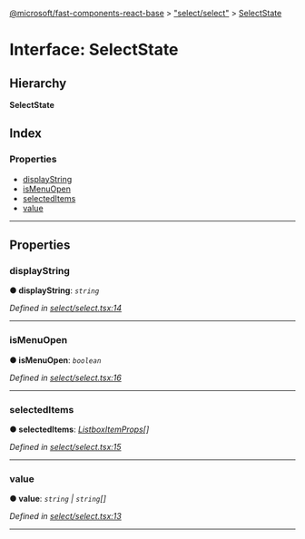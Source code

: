[@microsoft/fast-components-react-base](../README.md) > ["select/select"](../modules/_select_select_.md) > [SelectState](../interfaces/_select_select_.selectstate.md)

# Interface: SelectState

## Hierarchy

**SelectState**

## Index

### Properties

* [displayString](_select_select_.selectstate.md#displaystring)
* [isMenuOpen](_select_select_.selectstate.md#ismenuopen)
* [selectedItems](_select_select_.selectstate.md#selecteditems)
* [value](_select_select_.selectstate.md#value)

---

## Properties

<a id="displaystring"></a>

###  displayString

**● displayString**: *`string`*

*Defined in [select/select.tsx:14](https://github.com/Microsoft/fast-dna/blob/164dd3ca/packages/fast-components-react-base/src/select/select.tsx#L14)*

___
<a id="ismenuopen"></a>

###  isMenuOpen

**● isMenuOpen**: *`boolean`*

*Defined in [select/select.tsx:16](https://github.com/Microsoft/fast-dna/blob/164dd3ca/packages/fast-components-react-base/src/select/select.tsx#L16)*

___
<a id="selecteditems"></a>

###  selectedItems

**● selectedItems**: *[ListboxItemProps](../modules/_listbox_item_listbox_item_props_.md#listboxitemprops)[]*

*Defined in [select/select.tsx:15](https://github.com/Microsoft/fast-dna/blob/164dd3ca/packages/fast-components-react-base/src/select/select.tsx#L15)*

___
<a id="value"></a>

###  value

**● value**: *`string` \| `string`[]*

*Defined in [select/select.tsx:13](https://github.com/Microsoft/fast-dna/blob/164dd3ca/packages/fast-components-react-base/src/select/select.tsx#L13)*

___

